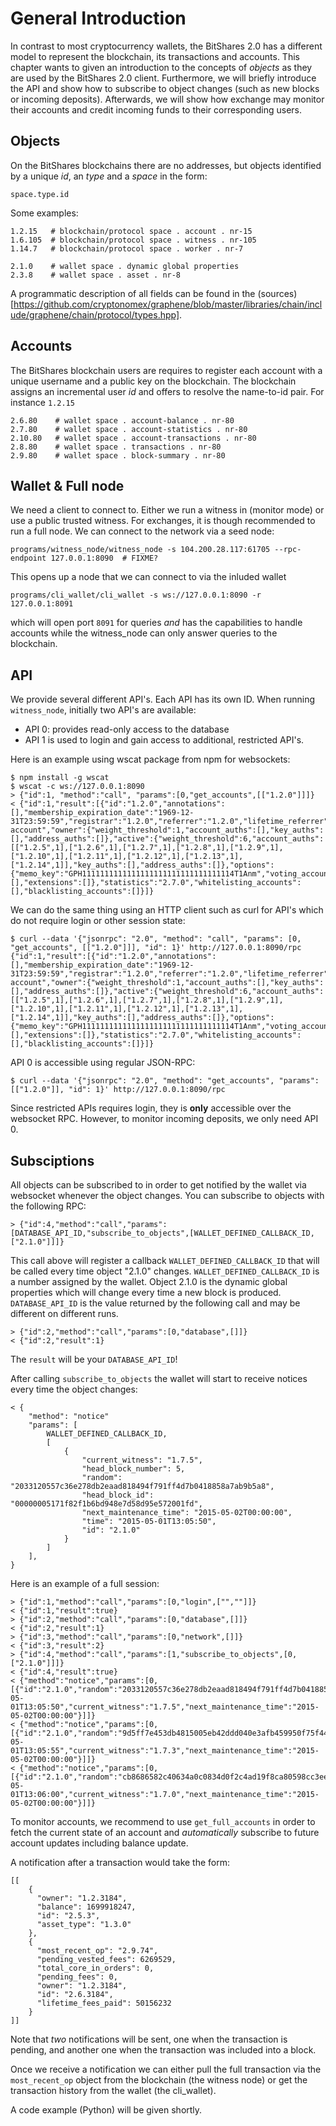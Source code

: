 General Introduction
====================
In contrast to most cryptocurrency wallets, the BitShares 2.0 has a different
model to represent the blockchain, its transactions and accounts. This chapter
wants to given an introduction to the concepts of *objects* as they are used by
the BitShares 2.0 client. Furthermore, we will briefly introduce the API and
show how to subscribe to object changes (such as new blocks or incoming
deposits). Afterwards, we will show how exchange may monitor their accounts and
credit incoming funds to their corresponding users.

Objects
-------
On the BitShares blockchains there are no addresses, but objects identified by a
unique *id*, an *type* and a *space* in the form:

    space.type.id

Some examples:

    1.2.15   # blockchain/protocol space . account . nr-15
    1.6.105  # blockchain/protocol space . witness . nr-105
    1.14.7   # blockchain/protocol space . worker . nr-7

    2.1.0    # wallet space . dynamic global properties
    2.3.8    # wallet space . asset . nr-8

A programmatic description of all fields can be found in the
(sources)[https://github.com/cryptonomex/graphene/blob/master/libraries/chain/include/graphene/chain/protocol/types.hpp].

Accounts
--------
The BitShares blockchain users are requires to register each account with a
unique username and a public key on the blockchain. The blockchain assigns an
incremental user *id* and offers to resolve the name-to-id pair. For instance
`1.2.15`

    2.6.80    # wallet space . account-balance . nr-80
    2.7.80    # wallet space . account-statistics . nr-80
    2.10.80   # wallet space . account-transactions . nr-80
    2.8.80    # wallet space . transactions . nr-80
    2.9.80    # wallet space . block-summary . nr-80

Wallet & Full node
------------------
We need a client to connect to. Either we run a witness in (monitor mode) or use
a public trusted witness. For exchanges, it is though recommended to run a
full node. We can connect to the network via a seed node:

    programs/witness_node/witness_node -s 104.200.28.117:61705 --rpc-endpoint 127.0.0.1:8090  # FIXME?

This opens up a node that we can connect to via the inluded wallet

    programs/cli_wallet/cli_wallet -s ws://127.0.0.1:8090 -r 127.0.0.1:8091

which will open port `8091` for queries *and* has the capabilities to handle
accounts while the witness_node can only answer queries to the blockchain.

API
---
We provide several different API's. Each API has its own ID. When running
`witness_node`, initially two API's are available:

* API 0: provides read-only access to the database
* API 1 is used to login and gain access to additional, restricted API's.

Here is an example using wscat package from npm for websockets:

    $ npm install -g wscat
    $ wscat -c ws://127.0.0.1:8090
    > {"id":1, "method":"call", "params":[0,"get_accounts",[["1.2.0"]]]}
    < {"id":1,"result":[{"id":"1.2.0","annotations":[],"membership_expiration_date":"1969-12-31T23:59:59","registrar":"1.2.0","referrer":"1.2.0","lifetime_referrer":"1.2.0","network_fee_percentage":2000,"lifetime_referrer_fee_percentage":8000,"referrer_rewards_percentage":0,"name":"committee-account","owner":{"weight_threshold":1,"account_auths":[],"key_auths":[],"address_auths":[]},"active":{"weight_threshold":6,"account_auths":[["1.2.5",1],["1.2.6",1],["1.2.7",1],["1.2.8",1],["1.2.9",1],["1.2.10",1],["1.2.11",1],["1.2.12",1],["1.2.13",1],["1.2.14",1]],"key_auths":[],"address_auths":[]},"options":{"memo_key":"GPH1111111111111111111111111111111114T1Anm","voting_account":"1.2.0","num_witness":0,"num_committee":0,"votes":[],"extensions":[]},"statistics":"2.7.0","whitelisting_accounts":[],"blacklisting_accounts":[]}]}

We can do the same thing using an HTTP client such as curl for API's which do
not require login or other session state:

    $ curl --data '{"jsonrpc": "2.0", "method": "call", "params": [0, "get_accounts", [["1.2.0"]]], "id": 1}' http://127.0.0.1:8090/rpc
    {"id":1,"result":[{"id":"1.2.0","annotations":[],"membership_expiration_date":"1969-12-31T23:59:59","registrar":"1.2.0","referrer":"1.2.0","lifetime_referrer":"1.2.0","network_fee_percentage":2000,"lifetime_referrer_fee_percentage":8000,"referrer_rewards_percentage":0,"name":"committee-account","owner":{"weight_threshold":1,"account_auths":[],"key_auths":[],"address_auths":[]},"active":{"weight_threshold":6,"account_auths":[["1.2.5",1],["1.2.6",1],["1.2.7",1],["1.2.8",1],["1.2.9",1],["1.2.10",1],["1.2.11",1],["1.2.12",1],["1.2.13",1],["1.2.14",1]],"key_auths":[],"address_auths":[]},"options":{"memo_key":"GPH1111111111111111111111111111111114T1Anm","voting_account":"1.2.0","num_witness":0,"num_committee":0,"votes":[],"extensions":[]},"statistics":"2.7.0","whitelisting_accounts":[],"blacklisting_accounts":[]}]}

API 0 is accessible using regular JSON-RPC:

    $ curl --data '{"jsonrpc": "2.0", "method": "get_accounts", "params": [["1.2.0"]], "id": 1}' http://127.0.0.1:8090/rpc

Since restricted APIs requires login, they is **only** accessible over the
websocket RPC. However, to monitor incoming deposits, we only need API 0.

Subsciptions
------------
All objects can be subscribed to in order to get notified by the wallet via
websocket whenever the object changes. You can subscribe to objects with the
following RPC:

    > {"id":4,"method":"call","params":[DATABASE_API_ID,"subscribe_to_objects",[WALLET_DEFINED_CALLBACK_ID,["2.1.0"]]]}

This call above will register a callback `WALLET_DEFINED_CALLBACK_ID` that will
be called every time object "2.1.0" changes. `WALLET_DEFINED_CALLBACK_ID` is a
number assigned by the wallet. Object 2.1.0 is the dynamic global properties
which will change every time a new block is produced. `DATABASE_API_ID` is the
value returned by the following call and may be different on different runs.

    > {"id":2,"method":"call","params":[0,"database",[]]}
    < {"id":2,"result":1}

The `result` will be your `DATABASE_API_ID`!

After calling `subscribe_to_objects` the wallet will start to receive notices
every time the object changes:

    < {
        "method": "notice"
        "params": [
            WALLET_DEFINED_CALLBACK_ID, 
            [
                {
                    "current_witness": "1.7.5", 
                    "head_block_number": 5, 
                    "random": "2033120557c36e278db2eaad818494f791ff4d7b0418858a7ab9b5a8", 
                    "head_block_id": "00000005171f82f1b6bd948e7d58d95e572001fd", 
                    "next_maintenance_time": "2015-05-02T00:00:00", 
                    "time": "2015-05-01T13:05:50", 
                    "id": "2.1.0"
                }
            ]
        ], 
    }

Here is an example of a full session:

    > {"id":1,"method":"call","params":[0,"login",["",""]]}
    < {"id":1,"result":true}
    > {"id":2,"method":"call","params":[0,"database",[]]}
    < {"id":2,"result":1}
    > {"id":3,"method":"call","params":[0,"network",[]]}
    < {"id":3,"result":2}
    > {"id":4,"method":"call","params":[1,"subscribe_to_objects",[0,["2.1.0"]]]}
    < {"id":4,"result":true}
    < {"method":"notice","params":[0,[{"id":"2.1.0","random":"2033120557c36e278db2eaad818494f791ff4d7b0418858a7ab9b5a8","head_block_number":5,"head_block_id":"00000005171f82f1b6bd948e7d58d95e572001fd","time":"2015-05-01T13:05:50","current_witness":"1.7.5","next_maintenance_time":"2015-05-02T00:00:00"}]]}
    < {"method":"notice","params":[0,[{"id":"2.1.0","random":"9d5ff7e453db4815005eb42ddd040e3afb459950f75f4440deb3dec0","head_block_number":6,"head_block_id":"000000060e3369d6feaf330ea9114cd855c93aab","time":"2015-05-01T13:05:55","current_witness":"1.7.3","next_maintenance_time":"2015-05-02T00:00:00"}]]}
    < {"method":"notice","params":[0,[{"id":"2.1.0","random":"cb8686582c40634a0c0834d0f2c4ad19f8ca80598cc3eee2b93c124d","head_block_number":7,"head_block_id":"000000071d0bc8db55d7da75d1d880818d1930fd","time":"2015-05-01T13:06:00","current_witness":"1.7.0","next_maintenance_time":"2015-05-02T00:00:00"}]]}

To monitor accounts, we recommend to use `get_full_accounts` in order to fetch
the current state of an account and *automatically* subscribe to future account
updates including balance update.

A notification after a transaction would take the form:

    [[
        {
          "owner": "1.2.3184", 
          "balance": 1699918247, 
          "id": "2.5.3", 
          "asset_type": "1.3.0"
        }, 
        {
          "most_recent_op": "2.9.74", 
          "pending_vested_fees": 6269529, 
          "total_core_in_orders": 0, 
          "pending_fees": 0, 
          "owner": "1.2.3184", 
          "id": "2.6.3184", 
          "lifetime_fees_paid": 50156232
        }
    ]]

Note that *two* notifications will be sent, one when the transaction is pending,
and another one when the transaction was included into a block.

Once we receive a notification we can either pull the full transaction via the
`most_recent_op` object from the blockchain (the witness node) or get the
transaction history from the wallet (the cli_wallet).

A code example (Python) will be given shortly.
